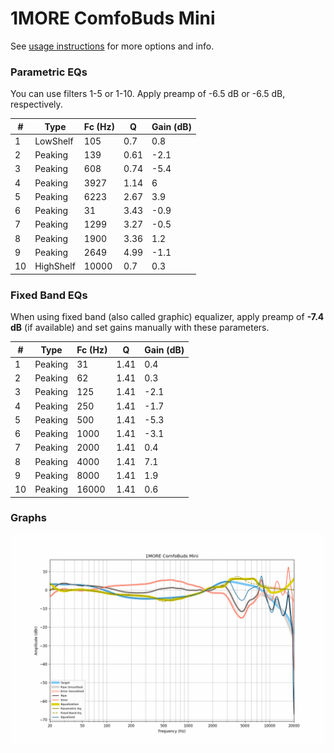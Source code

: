 # 1MORE ComfoBuds Mini
See [usage instructions](https://github.com/jaakkopasanen/AutoEq#usage) for more options and info.

### Parametric EQs
You can use filters 1-5 or 1-10. Apply preamp of -6.5 dB or -6.5 dB, respectively.

|   # | Type      |   Fc (Hz) |    Q |   Gain (dB) |
|-----|-----------|-----------|------|-------------|
|   1 | LowShelf  |       105 | 0.7  |         0.8 |
|   2 | Peaking   |       139 | 0.61 |        -2.1 |
|   3 | Peaking   |       608 | 0.74 |        -5.4 |
|   4 | Peaking   |      3927 | 1.14 |         6   |
|   5 | Peaking   |      6223 | 2.67 |         3.9 |
|   6 | Peaking   |        31 | 3.43 |        -0.9 |
|   7 | Peaking   |      1299 | 3.27 |        -0.5 |
|   8 | Peaking   |      1900 | 3.36 |         1.2 |
|   9 | Peaking   |      2649 | 4.99 |        -1.1 |
|  10 | HighShelf |     10000 | 0.7  |         0.3 |

### Fixed Band EQs
When using fixed band (also called graphic) equalizer, apply preamp of **-7.4 dB** (if available) and set gains manually with these parameters.

|   # | Type    |   Fc (Hz) |    Q |   Gain (dB) |
|-----|---------|-----------|------|-------------|
|   1 | Peaking |        31 | 1.41 |         0.4 |
|   2 | Peaking |        62 | 1.41 |         0.3 |
|   3 | Peaking |       125 | 1.41 |        -2.1 |
|   4 | Peaking |       250 | 1.41 |        -1.7 |
|   5 | Peaking |       500 | 1.41 |        -5.3 |
|   6 | Peaking |      1000 | 1.41 |        -3.1 |
|   7 | Peaking |      2000 | 1.41 |         0.4 |
|   8 | Peaking |      4000 | 1.41 |         7.1 |
|   9 | Peaking |      8000 | 1.41 |         1.9 |
|  10 | Peaking |     16000 | 1.41 |         0.6 |

### Graphs
![](./1MORE%20ComfoBuds%20Mini.png)
